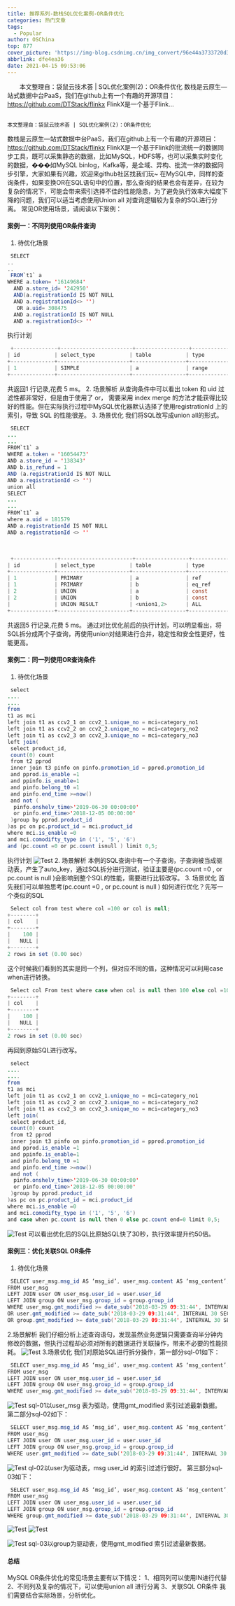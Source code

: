 ```yaml
---
title: 推荐系列-数栈SQL优化案例-OR条件优化
categories: 热门文章
tags:
  - Popular
author: OSChina
top: 877
cover_picture: 'https://img-blog.csdnimg.cn/img_convert/96e44a3733720d35651a3ffa2d5c8a7c.png'
abbrlink: dfe4ea36
date: 2021-04-15 09:53:06
---
```


&emsp;&emsp;本文整理自：袋鼠云技术荟 | SQL优化案例(2)：OR条件优化 数栈是云原生—站式数据中台PaaS，我们在github上有一个有趣的开源项目：https://github.com/DTStack/flinkx FlinkX是一个基于Flink...
<!-- more -->

                                                                                                                                                                                        本文整理自：袋鼠云技术荟 | SQL优化案例(2)：OR条件优化 
数栈是云原生—站式数据中台PaaS，我们在github上有一个有趣的开源项目：https://github.com/DTStack/flinkx 
FlinkX是一个基于Flink的批流统一的数据同步工具，既可以采集静态的数据，比如MySQL，HDFS等，也可以采集实时变化的数据，���如MySQL binlog，Kafka等，是全域、异构、批流一体的数据同步引擎，大家如果有兴趣，欢迎来github社区找我们玩~ 
在MySQL中，同样的查询条件，如果变换OR在SQL语句中的位置，那么查询的结果也会有差异，在较为复杂的情况下，可能会带来索引选择不佳的性能隐患，为了避免执行效率大幅度下降的问题，我们可以适当考虑使用Union all 对查询逻辑较为复杂的SQL进行分离。 
常见OR使用场景，请阅读以下案例： 
 
#### 案例一：不同列使用OR条件查询 
1. 待优化场景 
 
  
 ```java 
  SELECT
..
..
  FROM`t1` a
 WHERE a.token= '16149684'
   AND a.store_id= '242950'
   AND(a.registrationId IS NOT NULL
   AND a.registrationId<> '')
    OR a.uid= 308475
   AND a.registrationId IS NOT NULL
   AND a.registrationId<> ''
  ``` 
  
 
执行计划 
 
  
 ```java 
  +--------------+-----------------------+-----------------+----------------+-------------------+-------------------+---------------+----------------+---------------------------------------------+
| id           | select_type           | table           | type           | key               | key_len           | ref           | rows           | Extra                                       |
+--------------+-----------------------+-----------------+----------------+-------------------+-------------------+---------------+----------------+---------------------------------------------+
| 1            | SIMPLE                | a               | range          |idx_registrationid | 99                |               | 100445         | Using index condition; Using where          |
+--------------+-----------------------+-----------------+----------------+-------------------+-------------------+---------------+----------------+---------------------------------------------+
  ``` 
  
 
共返回1 行记录,花费 5 ms。 
2. 场景解析 
从查询条件中可以看出 token 和 uid 过滤性都非常好，但是由于使用了 or， 需要采用 index merge 的方法才能获得比较好的性能。但在实际执行过程中MySQL优化器默认选择了使用registrationId 上的索引，导致 SQL 的性能很差。 
3. 场景优化 
我们将SQL改写成union all的形式。 
 
  
 ```java 
  SELECT
...
...
FROM`t1` a
WHERE a.token = '16054473'
AND a.store_id = '138343'
AND b.is_refund = 1
AND (a.registrationId IS NOT NULL
AND a.registrationId <> '')
union all
SELECT
...
...
FROM`t1` a
where a.uid = 181579
AND a.registrationId IS NOT NULL
AND a.registrationId <> ''
  ``` 
  
 
  
 
  
 ```java 
  +--------------+-----------------------+-----------------+----------------+------------------------------+---------------+-------------------+------------------------------+----------------+------------------------------------+
| id           | select_type           | table           | type           | possible_keys                | key           | key_len           | ref                          | rows           | Extra                              |
+--------------+-----------------------+-----------------+----------------+------------------------------+---------------+-------------------+------------------------------+----------------+------------------------------------+
| 1            | PRIMARY               | a               | ref            | IDX_TOKEN,IDX_STORE_ID_TOKEN | IDX_TOKEN     | 63                | const                        | 1              | Using index condition; Using where |
| 1            | PRIMARY               | b               | eq_ref         | PRIMARY                      | PRIMARY       | 4                 | youdian_life_sewsq.a.role_id | 1              | Using where                        |
| 2            | UNION                 | a               | const          | PRIMARY                      | PRIMARY       | 4                 | const                        | 1              |                                    |
| 2            | UNION                 | b               | const          | PRIMARY                      | PRIMARY       | 4                 | const                        | 0              | unique row not found               |
|              | UNION RESULT          | <union1,2>      | ALL            |                              |               |                   |                              |                | Using temporary                    |
+--------------+-----------------------+-----------------+----------------+------------------------------+---------------+-------------------+------------------------------+----------------+------------------------------------+
  ``` 
  
 
共返回5 行记录,花费 5 ms。 
通过对比优化前后的执行计划，可以明显看出，将SQL拆分成两个子查询，再使用union对结果进行合并，稳定性和安全性更好，性能更高。 
 
#### 案例二：同一列使用OR查询条件 
1. 待优化场景 
 
  
 ```java 
  select
....
....
from
t1 as mci
left join t1 as ccv2_1 on ccv2_1.unique_no = mci=category_no1
left join t1 as ccv2_2 on ccv2_2.unique_no = mci=category_no2
left join t1 as ccv2_3 on ccv2_3.unique_no = mci=category_no3
left join(
  select product_id,
  count(0) count
  from t2 pprod
  inner join t3 pinfo on pinfo.promotion_id = pprod.promotion_id
  and pprod.is_enable =1
  and ppinfo.is_enable=1
  and pinfo.belong_t0 =1
  and pinfo.end_time >=now()
  and not (
   pinfo.onshelv_time>'2019-06-30 00:00:00'
   or pinfo.end_time>'2018-12-05 00:00:00'
  )group by pprod.product_id
)as pc on pc.product_id = mci.product_id
where mci.is_enable =0
and mci.comodifty_type in ('1', '5', '6')
and (pc.count =0 or pc.count isnull ) limit 0,5;
  ``` 
  
 
执行计划 
![Test](https://img-blog.csdnimg.cn/img_convert/96e44a3733720d35651a3ffa2d5c8a7c.png  '数栈SQL优化案例-OR条件优化') 
2. 场景解析 
本例的SQL查询中有一个子查询，子查询被当成驱动表，产生了auto_key，通过SQL拆分进行测试，验证主要是(pc.count =0 , or pc.count is null )会影响到整个SQL的性能，需要进行比较改写。 
3. 场景优化 
首先我们可以单独思考(pc.count =0 , or pc.count is null ) 如何进行优化？先写一个类似的SQL 
 
  
 ```java 
  Select col from test where col =100 or col is null;
+--------+
| col    |
+--------+
|    100 |
|   NULL |
+--------+
2 rows in set (0.00 sec)

  ``` 
  
 
这个时候我们看到的其实是同一个列，但对应不同的值，这种情况可以利用case when进行转换。 
 
  
 ```java 
  Select col From test where case when col is null then 100 else col =100 end;
+--------+
| col    |
+--------+
|    100 |
|   NULL |
+--------+
2 rows in set (0.00 sec)
  ``` 
  
 
再回到原始SQL进行改写。 
 
  
 ```java 
  select
....
....
from
t1 as mci
left join t1 as ccv2_1 on ccv2_1.unique_no = mci=category_no1
left join t1 as ccv2_2 on ccv2_2.unique_no = mci=category_no2
left join t1 as ccv2_3 on ccv2_3.unique_no = mci=category_no3
left join(
  select product_id,
  count(0) count
  from t2 pprod
  inner join t3 pinfo on pinfo.promotion_id = pprod.promotion_id
  and pprod.is_enable =1
  and ppinfo.is_enable=1
  and pinfo.belong_t0 =1
  and pinfo.end_time >=now()
  and not (
   pinfo.onshelv_time>'2019-06-30 00:00:00'
   or pinfo.end_time>'2018-12-05 00:00:00'
  )group by pprod.product_id
)as pc on pc.product_id = mci.product_id
where mci.is_enable =0
and mci.comodifty_type in ('1', '5', '6')
and case when pc.count is null then 0 else pc.count end=0 limit 0,5;
  ``` 
  
 
![Test](https://img-blog.csdnimg.cn/img_convert/96e44a3733720d35651a3ffa2d5c8a7c.png  '数栈SQL优化案例-OR条件优化') 
可以看出优化后的SQL比原始SQL快了30秒，执行效率提升约50倍。 
 
#### 案例三：优化关联SQL OR条件 
1. 待优化场景 
 
  
 ```java 
  SELECT user_msg.msg_id AS ‘msg_id’, user_msg.content AS ‘msg_content’, …
FROM user_msg
LEFT JOIN user ON user_msg.user_id = user.user_id
LEFT JOIN group ON user_msg.group_id = group.group_id
WHERE user_msg.gmt_modified >= date_sub('2018-03-29 09:31:44', INTERVAL30SECOND)
OR user.gmt_modified >= date_sub('2018-03-29 09:31:44', INTERVAL 30 SECOND)
OR group.gmt_modified >= date_sub('2018-03-29 09:31:44', INTERVAL 30 SECOND)
  ``` 
  
 
2.场景解析 
我们仔细分析上述查询语句，发现虽然业务逻辑只需要查询半分钟内修改的数据，但执行过程却必须对所有的数据进行关联操作，带来不必要的性能损耗。 
![Test](https://img-blog.csdnimg.cn/img_convert/96e44a3733720d35651a3ffa2d5c8a7c.png  '数栈SQL优化案例-OR条件优化') 
3.场景优化 
我们对原始SQL进行拆分操作，第一部分sql-01如下： 
 
  
 ```java 
  SELECT user_msg.msg_id AS ‘msg_id’, user_msg.content AS ‘msg_content’, …
FROM user_msg
LEFT JOIN user ON user_msg.user_id = user.user_id
LEFT JOIN group ON user_msg.group_id = group.group_id
WHERE user_msg.gmt_modified >= date_sub('2018-03-29 09:31:44', INTERVAL 30 SECOND)
  ``` 
  
 
![Test](https://img-blog.csdnimg.cn/img_convert/96e44a3733720d35651a3ffa2d5c8a7c.png  '数栈SQL优化案例-OR条件优化') 
sql-01以user_msg 表为驱动，使用gmt_modified 索引过滤最新数据。 
第二部分sql-02如下： 
 
  
 ```java 
  SELECT user_msg.msg_id AS ‘msg_id’, user_msg.content AS ‘msg_content’, …
FROM user_msg
LEFT JOIN user ON user_msg.user_id = user.user_id
LEFT JOIN group ON user_msg.group_id = group.group_id
WHERE user.gmt_modified >= date_sub('2018-03-29 09:31:44', INTERVAL 30 SECOND)
  ``` 
  
 
![Test](https://img-blog.csdnimg.cn/img_convert/96e44a3733720d35651a3ffa2d5c8a7c.png  '数栈SQL优化案例-OR条件优化') 
ql-02以user为驱动表，msg user_id 的索引过滤行很好。 
第三部分sql-03如下： 
 
  
 ```java 
  SELECT user_msg.msg_id AS ‘msg_id’, user_msg.content AS ‘msg_content’, …
FROM user_msg
LEFT JOIN user ON user_msg.user_id = user.user_id
LEFT JOIN group ON user_msg.group_id = group.group_id
WHERE group.gmt_modified >= date_sub('2018-03-29 09:31:44', INTERVAL 30 SECOND)
  ``` 
  
 ![Test](https://img-blog.csdnimg.cn/img_convert/96e44a3733720d35651a3ffa2d5c8a7c.png  '数栈SQL优化案例-OR条件优化') 
 ![Test](https://img-blog.csdnimg.cn/img_convert/96e44a3733720d35651a3ffa2d5c8a7c.png  '数栈SQL优化案例-OR条件优化') 
 
![Test](https://img-blog.csdnimg.cn/img_convert/96e44a3733720d35651a3ffa2d5c8a7c.png  '数栈SQL优化案例-OR条件优化') 
sql-03以group为驱动表，使用gmt_modified 索引过滤最新数据。 
 
#### 总结 
MySQL OR条件优化的常见场景主要有以下情况： 
1、相同列可以使用IN进行代替 
2、不同列及复杂的情况下，可以使用union all 进行分离 
3、关联SQL OR条件 
我们需要结合实际场景，分析优化。
                                        